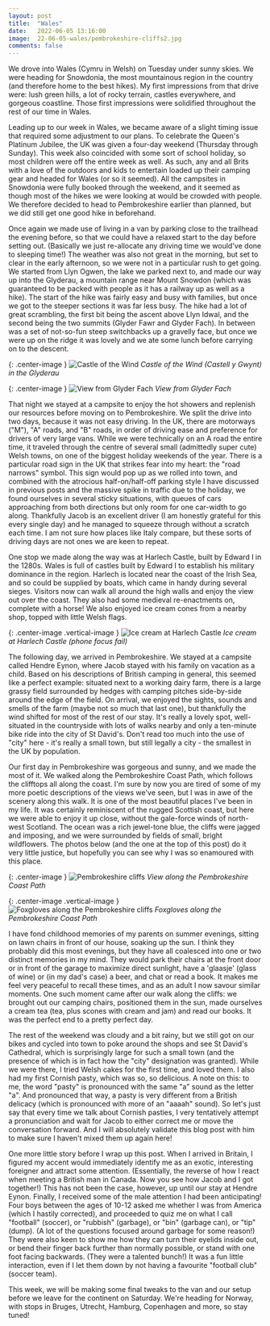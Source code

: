 ```yaml
---
layout: post
title:  "Wales"
date:   2022-06-05 13:16:00
image:  22-06-05-wales/pembrokeshire-cliffs2.jpg
comments: false
---
```


We drove into Wales (Cymru in Welsh) on Tuesday under sunny skies. We were heading for Snowdonia, the most mountainous region in the country (and therefore home to the best hikes). My first impressions from that drive were: lush green hills, a lot of rocky terrain, castles everywhere, and gorgeous coastline. Those first impressions were solidified throughout the rest of our time in Wales.

Leading up to our week in Wales, we became aware of a slight timing issue that required some adjustment to our plans. To celebrate the Queen's Platinum Jubilee, the UK was given a four-day weekend (Thursday through Sunday). This week also coincided with some sort of school holiday, so most children were off the entire week as well. As such, any and all Brits with a love of the outdoors and kids to entertain loaded up their camping gear and headed for Wales (or so it seemed). All the campsites in Snowdonia were fully booked through the weekend, and it seemed as though most of the hikes we were looking at would be crowded with people. We therefore decided to head to Pembrokeshire earlier than planned, but we did still get one good hike in beforehand.

Once again we made use of living in a van by parking close to the trailhead the evening before, so that we could have a relaxed start to the day before setting out. (Basically we just re-allocate any driving time we would've done to sleeping time!) The weather was also not great in the morning, but set to clear in the early afternoon, so we were not in a particular rush to get going. We started from Llyn Ogwen, the lake we parked next to, and made our way up into the Glyderau, a mountain range near Mount Snowdon (which was guaranteed to be packed with people as it has a railway up as well as a hike). The start of the hike was fairly easy and busy with families, but once we got to the steeper sections it was far less busy. The hike had a lot of great scrambling, the first bit being the ascent above Llyn Idwal, and the second being the two summits (Glyder Fawr and Glyder Fach). In between was a set of not-so-fun steep switchbacks up a gravelly face, but once we were up on the ridge it was lovely and we ate some lunch before carrying on to the descent.

{: .center-image }
![Castle of the Wind]({{site.baseurl}}/images/22-06-05-wales/glyderau1.jpg "Castle of the Wind")
*Castle of the Wind (Castell y Gwynt) in the Glyderau*

{: .center-image }
![View from Glyder Fach]({{site.baseurl}}/images/22-06-05-wales/glyderau2.jpg "View from Glyder Fach")
*View from Glyder Fach*

That night we stayed at a campsite to enjoy the hot showers and replenish our resources before moving on to Pembrokeshire. We split the drive into two days, because it was not easy driving. In the UK, there are motorways ("M"), "A" roads, and "B" roads, in order of driving ease and preference for drivers of very large vans. While we were technically on an A road the entire time, it traveled through the centre of several small (admittedly super cute) Welsh towns, on one of the biggest holiday weekends of the year. There is a particular road sign in the UK that strikes fear into my heart: the "road narrows" symbol. This sign would pop up as we rolled into town, and combined with the atrocious half-on/half-off parking style I have discussed in previous posts and the massive spike in traffic due to the holiday, we found ourselves in several sticky situations, with queues of cars approaching from both directions but only room for one car-width to go along. Thankfully Jacob is an excellent driver (I am honestly grateful for this every single day) and he managed to squeeze through without a scratch each time. I am not sure how places like Italy compare, but these sorts of driving days are not ones we are keen to repeat.

One stop we made along the way was at Harlech Castle, built by Edward I in the 1280s. Wales is full of castles built by Edward I to establish his military dominance in the region. Harlech is located near the coast of the Irish Sea, and so could be supplied by boats, which came in handy during several sieges. Visitors now can walk all around the high walls and enjoy the view out over the coast. They also had some medieval re-enactments on, complete with a horse! We also enjoyed ice cream cones from a nearby shop, topped with little Welsh flags.

{: .center-image .vertical-image }
![Ice cream at Harlech Castle]({{site.baseurl}}/images/22-06-05-wales/ice-cream.jpg "Ice cream at Harlech Castle")
*Ice cream at Harlech Castle (phone focus fail)*

The following day, we arrived in Pembrokeshire. We stayed at a campsite called Hendre Eynon, where Jacob stayed with his family on vacation as a child. Based on his descriptions of British camping in general, this seemed like a perfect example: situated next to a working dairy farm, there is a large grassy field surrounded by hedges with camping pitches side-by-side around the edge of the field. On arrival, we enjoyed the sights, sounds and smells of the farm (maybe not so much that last one), but thankfully the wind shifted for most of the rest of our stay. It's really a lovely spot, well-situated in the countryside with lots of walks nearby and only a ten-minute bike ride into the city of St David's. Don't read too much into the use of "city" here - it's really a small town, but still legally a city - the smallest in the UK by population.

Our first day in Pembrokeshire was gorgeous and sunny, and we made the most of it. We walked along the Pembrokeshire Coast Path, which follows the clifftops all along the coast. I'm sure by now you are tired of some of my more poetic descriptions of the views we've seen, but I was in awe of the scenery along this walk. It is one of the most beautiful places I've been in my life. It was certainly reminiscent of the rugged Scottish coast, but here we were able to enjoy it up close, without the gale-force winds of north-west Scotland. The ocean was a rich jewel-tone blue, the cliffs were jagged and imposing, and we were surrounded by fields of small, bright wildflowers. The photos below (and the one at the top of this post) do it very little justice, but hopefully you can see why I was so enamoured with this place.

{: .center-image }
![Pembrokeshire cliffs]({{site.baseurl}}/images/22-06-05-wales/pembrokeshire-cliffs1.jpg "Pembrokeshire cliffs")
*View along the Pembrokeshire Coast Path*

{: .center-image .vertical-image }
![Foxgloves along the Pembrokeshire cliffs]({{site.baseurl}}/images/22-06-05-wales/pembrokeshire-cliffs3.jpg "Foxgloves along the Pembrokeshire cliffs")
*Foxgloves along the Pembrokeshire Coast Path*

I have fond childhood memories of my parents on summer evenings, sitting on lawn chairs in front of our house, soaking up the sun. I think they probably did this most evenings, but they have all coalesced into one or two distinct memories in my mind. They would park their chairs at the front door or in front of the garage to maximize direct sunlight, have a 'glaasje' (glass of wine) or (in my dad's case) a beer, and chat or read a book. It makes me feel very peaceful to recall these times, and as an adult I now savour similar moments. One such moment came after our walk along the cliffs: we brought out our camping chairs, positioned them in the sun, made ourselves a cream tea (tea, plus scones with cream and jam) and read our books. It was the perfect end to a pretty perfect day.

The rest of the weekend was cloudy and a bit rainy, but we still got on our bikes and cycled into town to poke around the shops and see St David's Cathedral, which is surprisingly large for such a small town (and the presence of which is in fact how the "city" designation was granted). While we were there, I tried Welsh cakes for the first time, and loved them. I also had my first Cornish pasty, which was so, so delicious. A note on this: to me, the word "pasty" is pronounced with the same "a" sound as the letter "a". And pronounced that way, a pasty is very different from a British delicacy (which is pronounced with more of an "aaaah" sound). So let's just say that every time we talk about Cornish pasties, I very tentatively attempt a pronunciation and wait for Jacob to either correct me or move the conversation forward. And I will absolutely validate this blog post with him to make sure I haven't mixed them up again here!

One more little story before I wrap up this post. When I arrived in Britain, I figured my accent would immediately identify me as an exotic, interesting foreigner and attract some attention. (Essentially, the reverse of how I react when meeting a British man in Canada. Now you see how Jacob and I got together!) This has not been the case, however, up until our stay at Hendre Eynon. Finally, I received some of the male attention I had been anticipating! Four boys between the ages of 10-12 asked me whether I was from America (which I hastily corrected), and proceeded to quiz me on what I call "football" (soccer), or "rubbish" (garbage), or "bin" (garbage can), or "tip" (dump). (A lot of the questions focused around garbage for some reason!) They were also keen to show me how they can turn their eyelids inside out, or bend their finger back further than normally possible, or stand with one foot facing backwards. (They were a talented bunch!) It was a fun little interaction, even if I let them down by not having a favourite "football club" (soccer team).

This week, we will be making some final tweaks to the van and our setup before we leave for the continent on Saturday. We're heading for Norway, with stops in Bruges, Utrecht, Hamburg, Copenhagen and more, so stay tuned!